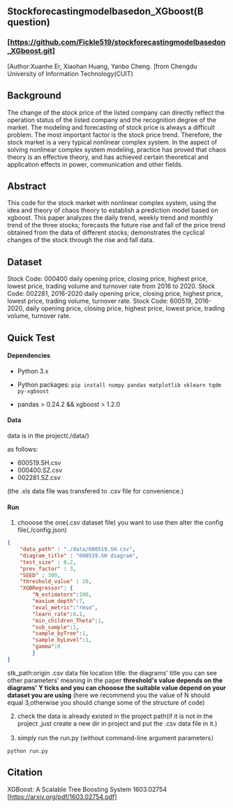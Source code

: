 ## Stockforecastingmodelbasedon_XGboost(B question) 
### [https://github.com/Fickle519/stockforecastingmodelbasedon_XGboost.git]
[Author:Xuanhe Er, Xiaohan Huang, Yanbo Cheng. ]from  Chengdu University of Information Technology(CUIT)

## Background

The change of the stock price of the listed company can directly reflect the operation status of the listed company and the recognition degree of the market. The modeling and forecasting of stock price is always a difficult problem. The most important factor is the stock price trend. Therefore, the stock market is a very typical nonlinear complex system. In the aspect of solving nonlinear complex system modeling, practice has proved that chaos theory is an effective theory, and has achieved certain theoretical and application effects in power, communication and other fields.

## Abstract

This code for the stock market with nonlinear complex system, using the idea and theory of chaos theory to establish a prediction model based on xgboost. This paper analyzes the daily trend, weekly trend and monthly trend of the three stocks; forecasts the future rise and fall of the price trend obtained from the data of different stocks; demonstrates the cyclical changes of the stock through the rise and fall data.

## Dataset

Stock Code: 000400 daily opening price, closing price, highest price, lowest price, trading volume and turnover rate from 2016 to 2020.
Stock Code: 002281, 2016-2020 daily opening price, closing price, highest price, lowest price, trading volume, turnover rate.
Stock Code: 600519, 2016-2020, daily opening price, closing price, highest price, lowest price, trading volume, turnover rate.

## Quick Test

#### Dependencies

- Python 3.x
- Python packages:  `pip install numpy pandas matplotlib sklearn tqdm py-xgboost`

- pandas > 0.24.2 && xgboost > 1.2.0 

#### Data

data is in the project(./data/)

 as follows:
- 600519.SH.csv
- 000400.SZ.csv
- 002281.SZ.csv

 (the .xls data file was transfered to .csv file for convenience.)


#### Run

1. chooose the one(.csv dataset file) you want to use then alter the config file(./config.json)

```json
{
    "data_path" : "./data/600519.SH.csv",
    "diagram_title" : "600519.SH diagram",
    "test_size" : 0.2,
    "prev_factor" : 3,
    "SEED" : 300,
    "threshold_value" : 20,
    "XGBRegressor": {
        "N_estimators":100,
        "maxium_depth":7,
        "eval_metric":"rmse",
        "learn_rate":0.1,
        "min_children_Theta":1,
        "sub_sample":1,
        "sample_byTree":1,
        "sample_byLevel":1,
        "gamma":0
        }
}

```
stk_path:origin .csv data file location
title: the diagrams' title
you can see other parameters' meaning in the paper
**threshold's value depends on the diagrams' Y ticks and you can chooose the suitable value depend on your dataset you are using**
(here we recommend you the value of N should equal 3,otherwise you should change some of the structure of code)

2. check the data is already existed in the project path(if it is not in the project ,just create a new dir in project and put the .csv data file in it.)

3. simply run the run.py (without command-line argument parameters）
```
python run.py
```

## Citation

XGBoost: A Scalable Tree Boosting System 1603.02754 [https://arxiv.org/pdf/1603.02754.pdf]